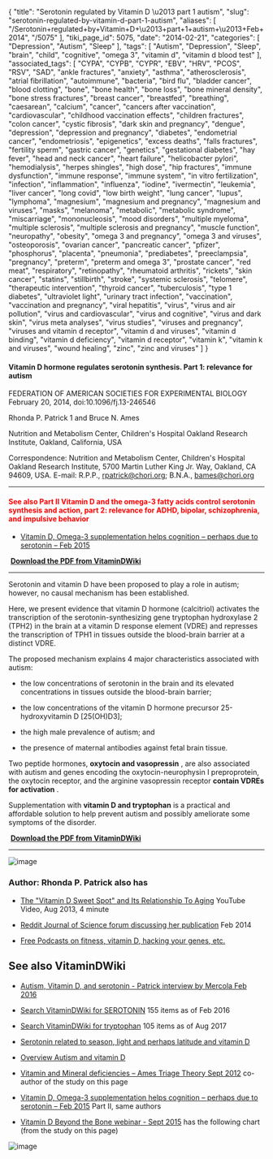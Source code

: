{
    "title": "Serotonin regulated by Vitamin D \u2013 part 1 autism",
    "slug": "serotonin-regulated-by-vitamin-d-part-1-autism",
    "aliases": [
        "/Serotonin+regulated+by+Vitamin+D+\u2013+part+1+autism+\u2013+Feb+2014",
        "/5075"
    ],
    "tiki_page_id": 5075,
    "date": "2014-02-21",
    "categories": [
        "Depression",
        "Autism",
        "Sleep"
    ],
    "tags": [
        "Autism",
        "Depression",
        "Sleep",
        "brain",
        "child",
        "cognitive",
        "omega 3",
        "vitamin d",
        "vitamin d blood test"
    ],
    "associated_tags": [
        "CYPA",
        "CYPB",
        "CYPR",
        "EBV",
        "HRV",
        "PCOS",
        "RSV",
        "SAD",
        "ankle fractures",
        "anxiety",
        "asthma",
        "atherosclerosis",
        "atrial fibrillation",
        "autoimmune",
        "bacteria",
        "bird flu",
        "bladder cancer",
        "blood clotting",
        "bone",
        "bone health",
        "bone loss",
        "bone mineral density",
        "bone stress fractures",
        "breast cancer",
        "breastfed",
        "breathing",
        "caesarean",
        "calcium",
        "cancer",
        "cancers after vaccination",
        "cardiovascular",
        "childhood vaccination effects",
        "children fractures",
        "colon cancer",
        "cystic fibrosis",
        "dark skin and pregnancy",
        "dengue",
        "depression",
        "depression and pregnancy",
        "diabetes",
        "endometrial cancer",
        "endometriosis",
        "epigenetics",
        "excess deaths",
        "falls fractures",
        "fertility sperm",
        "gastric cancer",
        "genetics",
        "gestational diabetes",
        "hay fever",
        "head and neck cancer",
        "heart failure",
        "helicobacter pylori",
        "hemodialysis",
        "herpes shingles",
        "high dose",
        "hip fractures",
        "immune dysfunction",
        "immune response",
        "immune system",
        "in vitro fertilization",
        "infection",
        "inflammation",
        "influenza",
        "iodine",
        "ivermectin",
        "leukemia",
        "liver cancer",
        "long covid",
        "low birth weight",
        "lung cancer",
        "lupus",
        "lymphoma",
        "magnesium",
        "magnesium and pregnancy",
        "magnesium and viruses",
        "masks",
        "melanoma",
        "metabolic",
        "metabolic syndrome",
        "miscarriage",
        "mononucleosis",
        "mood disorders",
        "multiple myeloma",
        "multiple sclerosis",
        "multiple sclerosis and pregnancy",
        "muscle function",
        "neuropathy",
        "obesity",
        "omega 3 and pregnancy",
        "omega 3 and viruses",
        "osteoporosis",
        "ovarian cancer",
        "pancreatic cancer",
        "pfizer",
        "phosphorus",
        "placenta",
        "pneumonia",
        "prediabetes",
        "preeclampsia",
        "pregnancy",
        "preterm",
        "preterm and omega 3",
        "prostate cancer",
        "red meat",
        "respiratory",
        "retinopathy",
        "rheumatoid arthritis",
        "rickets",
        "skin cancer",
        "statins",
        "stillbirth",
        "stroke",
        "systemic sclerosis",
        "telomere",
        "therapeutic intervention",
        "thyroid cancer",
        "tuberculosis",
        "type 1 diabetes",
        "ultraviolet light",
        "urinary tract infection",
        "vaccination",
        "vaccination and pregnancy",
        "viral hepatitis",
        "virus",
        "virus and air pollution",
        "virus and cardiovascular",
        "virus and cognitive",
        "virus and dark skin",
        "virus meta analyses",
        "virus studies",
        "viruses and pregnancy",
        "viruses and vitamin d receptor",
        "vitamin d and viruses",
        "vitamin d binding",
        "vitamin d deficiency",
        "vitamin d receptor",
        "vitamin k",
        "vitamin k and viruses",
        "wound healing",
        "zinc",
        "zinc and viruses"
    ]
}


#### Vitamin D hormone regulates serotonin synthesis. Part 1: relevance for autism

FEDERATION OF AMERICAN SOCIETIES FOR EXPERIMENTAL BIOLOGY February 20, 2014, doi:10.1096/fj.13-246546 

Rhonda P. Patrick 1 and Bruce N. Ames

Nutrition and Metabolism Center, Children's Hospital Oakland Research Institute, Oakland, California, USA

Correspondence: Nutrition and Metabolism Center, Children's Hospital Oakland Research Institute, 5700 Martin Luther King Jr. Way, Oakland, CA 94609, USA. E-mail: R.P.P., rpatrick@chori.org; B.N.A., bames@chori.org

---

#### <span style="color:#F00;">See also Part II Vitamin D and the omega-3 fatty acids control serotonin synthesis and action, part 2: relevance for ADHD, bipolar, schizophrenia, and impulsive behavior</span>

* [Vitamin D, Omega-3 supplementation helps cognition – perhaps due to serotonin – Feb 2015](/tags/vitamin-d-omega-3-supplementation-helps-cognition-perhaps-due-to-serotonin-feb-2015.html)

 **<i class="fas fa-file-pdf" style="margin-right: 0.3em;"></i><a href="https://d378j1rmrlek7x.cloudfront.net/attachments/pdf/patrick-ames-part-2.pdf">Download the PDF from VitaminDWiki</a>** 

---

Serotonin and vitamin D have been proposed to play a role in autism; however, no causal mechanism has been established. 

Here, we present evidence that vitamin D hormone (calcitriol) activates the transcription of the serotonin-synthesizing gene tryptophan hydroxylase 2 (TPH2) in the brain at a vitamin D response element (VDRE) and represses the transcription of TPH1 in tissues outside the blood-brain barrier at a distinct VDRE. 

The proposed mechanism explains 4 major characteristics associated with autism: 

* the low concentrations of serotonin in the brain and its elevated concentrations in tissues outside the blood-brain barrier; 

* the low concentrations of the vitamin D hormone precursor 25-hydroxyvitamin D <span>[25(OH)D3]</span>; 

* the high male prevalence of autism; and 

* the presence of maternal antibodies against fetal brain tissue. 

Two peptide hormones,  **oxytocin and vasopressin** , are also associated with autism and genes encoding the oxytocin-neurophysin I preproprotein, the oxytocin receptor, and the arginine vasopressin receptor  **contain VDREs for activation** . 

Supplementation with  **vitamin D and tryptophan**  is a practical and affordable solution to help prevent autism and possibly ameliorate some symptoms of the disorder.

 **<i class="fas fa-file-pdf" style="margin-right: 0.3em;"></i><a href="https://d378j1rmrlek7x.cloudfront.net/attachments/pdf/vitamin-d-hormone-regulates-serotonin-synthesis.pdf">Download the PDF from VitaminDWiki</a>** 

---

<img src="https://d378j1rmrlek7x.cloudfront.net/attachments/jpeg/patrick.jpg" alt="image">

### Author: Rhonda P. Patrick also has

* [The "Vitamin D Sweet Spot" and Its Relationship To Aging](http://www.youtube.com/watch?v=uc815fQn8iY&list=UUWF8SqJVNlx-ctXbLswcTcA&feature=c4-overview) YouTube Video, Aug 2013, 4 minute

* [Reddit Journal of Science forum discussing her publication](http://www.reddit.com/r/science/comments/1yk41h/in_faseb_journal_today_serotonin_oxytocin_and/) Feb 2014

* [Free Podcasts on fitness, vitamin D, hacking your genes, etc.](https://itunes.apple.com/us/podcast/foundmyfitness/id818198322)

## See also VitaminDWiki

* [Autism, Vitamin D, and serotonin - Patrick interview by Mercola Feb 2016](/tags/autism-vitamin-d-and-serotonin-patrick-interview-by-mercola-feb-2016.html)

* [Search VitaminDWiki for SEROTONIN](https://www.VitaminDWiki.com/Search+Results?hl=en&oe=UTF-8&ie=UTF-8&btnG=Google+Search&googles.x=0&googles.y=0&q=Serotonin&domains=VitaminDWiki.com&sitesearch=VitaminDWiki.com)  155 items as of Feb 2016

* [Search VitaminDWiki for tryptophan](https://www.VitaminDWiki.com/Search+Results?hl=en&oe=UTF-8&ie=UTF-8&btnG=Google+Search&googles.x=0&googles.y=0&q=+tryptophan&domains=VitaminDWiki.com&sitesearch=VitaminDWiki.com)  105 items as of Aug 2017

* [Serotonin related to season, light and perhaps latitude and vitamin D](/tags/serotonin-related-to-season-light-and-perhaps-latitude-and-vitamin-d.html)

* [Overview Autism and vitamin D](/tags/overview-autism-and-vitamin-d.html)

* [Vitamin and Mineral deficiencies – Ames Triage Theory Sept 2012](/posts/vitamin-and-mineral-deficiencies-ames-triage-theory) co-author of the study on this page

* [Vitamin D, Omega-3 supplementation helps cognition – perhaps due to serotonin – Feb 2015](/tags/vitamin-d-omega-3-supplementation-helps-cognition-perhaps-due-to-serotonin-feb-2015.html)  Part II, same authors

* [Vitamin D Beyond the Bone webinar - Sept 2015](/tags/vitamin-d-beyond-the-bone-webinar-sept-2015.html) has the following chart (from the study on this page)

<img src="https://d378j1rmrlek7x.cloudfront.net/attachments/jpeg/serotonin-and-vitamin-d.jpg" alt="image">